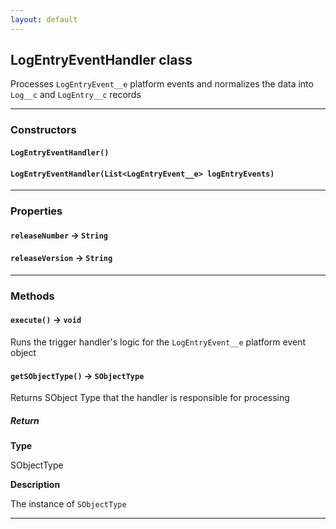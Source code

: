 ```yaml
---
layout: default
---
```


## LogEntryEventHandler class

Processes `LogEntryEvent__e` platform events and normalizes the data into `Log__c` and `LogEntry__c` records

---

### Constructors

#### `LogEntryEventHandler()`

#### `LogEntryEventHandler(List<LogEntryEvent__e> logEntryEvents)`

---

### Properties

#### `releaseNumber` → `String`

#### `releaseVersion` → `String`

---

### Methods

#### `execute()` → `void`

Runs the trigger handler's logic for the `LogEntryEvent__e` platform event object

#### `getSObjectType()` → `SObjectType`

Returns SObject Type that the handler is responsible for processing

##### Return

**Type**

SObjectType

**Description**

The instance of `SObjectType`

---
